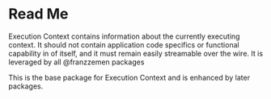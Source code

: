 # Read Me
Execution Context contains information about the currently executing context.  It should not contain application 
code specifics or functional capability in of itself, and it must remain easily streamable over the wire.  It is 
leveraged by all @franzzemen packages

This is the base package for Execution Context and is enhanced by later packages.
